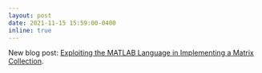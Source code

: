```yaml
---
layout: post
date: 2021-11-15 15:59:00-0400
inline: true
---
```


New blog post: [Exploiting the MATLAB Language in Implementing a Matrix Collection](https://nla-group.org/2021/11/15/exploiting-the-matlab-language-in-implementing-a-matrix-collection/).
